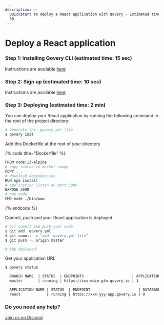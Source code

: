 ```yaml
---
description: >-
  Quickstart to deploy a React application with Qovery - Estimated time: < 2 min
  30
---
```


# Deploy a React application

### Step 1: Installing Qovery CLI \(estimated time: 15 sec\)

Instructions are available [here](../../extending-qovery/cli.md)

### Step 2: Sign up \(estimated time: 10 sec\)

Instructions are available [here](../sign-up.md)

### Step 3: Deploying \(estimated time: 2 min\)

You can deploy your React application by running the following command in the root of the project directory:

```bash
# Generate the .qovery.yml file
$ qovery init
```

Add this Dockerfile at the root of your directory

{% code title="Dockerfile" %}
```bash
FROM node:13-alpine
# copy source to docker image
COPY . .
# download dependencies
RUN npm install
# application listen on port 3000
EXPOSE 3000
# run node
CMD node ./bin/www
```
{% endcode %}

Commit, push and your React application is deployed

```bash
# Git commit and push your code
$ git add .qovery.yml
$ git commit -m "add .qovery.yml file"
$ git push -u origin master

# App deployed!
```

Get your application URL

```bash
$ qovery status

  BRANCH NAME  | STATUS  | ENDPOINTS                      | APPLICATIONS | DATABASES | BROKERS | STORAGE
  master       | running | https://xxx-main-gtw.qovery.io | 1            | 0         | 0       | 0

  APPLICATION NAME | STATUS  | ENDPOINT                      | DATABASES | BROKERS | STORAGE
  react            | running | https://xxx-yyy-app.qovery.io | 0         | 0       | 0
```

### Do you need any help?

[Join us on Discord](https://discord.gg/Bed5FRa)

